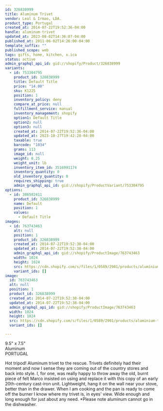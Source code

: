 ```yaml
---
id: 326838999
title: Aluminum Trivet
vendor: Leal & Irmao, LDA.
product_type: Portugal
created_at: 2014-07-22T19:52:36-04:00
handle: aluminum-trivet
updated_at: 2023-08-02T14:36:07-04:00
published_at: 2011-06-02T14:26:00-04:00
template_suffix: ""
published_scope: web
tags: gifts, home, kitchen, x.ica
status: active
admin_graphql_api_id: gid://shopify/Product/326838999
variants:
  - id: 753304795
    product_id: 326838999
    title: Default Title
    price: "14.00"
    sku: K1225
    position: 1
    inventory_policy: deny
    compare_at_price: null
    fulfillment_service: manual
    inventory_management: shopify
    option1: Default Title
    option2: null
    option3: null
    created_at: 2014-07-22T19:52:36-04:00
    updated_at: 2023-10-27T19:42:28-04:00
    taxable: true
    barcode: "1034"
    grams: 113
    image_id: null
    weight: 0.25
    weight_unit: lb
    inventory_item_id: 3516991174
    inventory_quantity: 0
    old_inventory_quantity: 0
    requires_shipping: true
    admin_graphql_api_id: gid://shopify/ProductVariant/753304795
options:
  - id: 386502411
    product_id: 326838999
    name: Default
    position: 1
    values:
      - Default Title
images:
  - id: 763743463
    alt: null
    position: 1
    product_id: 326838999
    created_at: 2014-07-22T19:52:38-04:00
    updated_at: 2014-07-22T19:52:38-04:00
    admin_graphql_api_id: gid://shopify/ProductImage/763743463
    width: 1024
    height: 1024
    src: https://cdn.shopify.com/s/files/1/0589/2901/products/aluminium-trivet_1.jpeg?v=1406073158
    variant_ids: []
image:
  id: 763743463
  alt: null
  position: 1
  product_id: 326838999
  created_at: 2014-07-22T19:52:38-04:00
  updated_at: 2014-07-22T19:52:38-04:00
  admin_graphql_api_id: gid://shopify/ProductImage/763743463
  width: 1024
  height: 1024
  src: https://cdn.shopify.com/s/files/1/0589/2901/products/aluminium-trivet_1.jpeg?v=1406073158
  variant_ids: []

---
```


9.5" x 7.5"  
Aluminum  
PORTUGAL

Hot tripod! Aluminum trivet to the rescue. Trivets definitely had their moment and now I sense they are coming out of the country stores and back into style. I, for one, was really happy to throw away the old, burnt piece of felt Marco insisted on using and replace it with this copy of an early 20th-century cast-iron unit. Lightweight, hang it on the wall near your stove, better than in the drawer. When I am cooking and the pan is ready to come off the burner I know where my trivet is, in eyes' view. Wide enough and long enough for just about any need. \*Please note aluminum cannot go in the dishwasher.